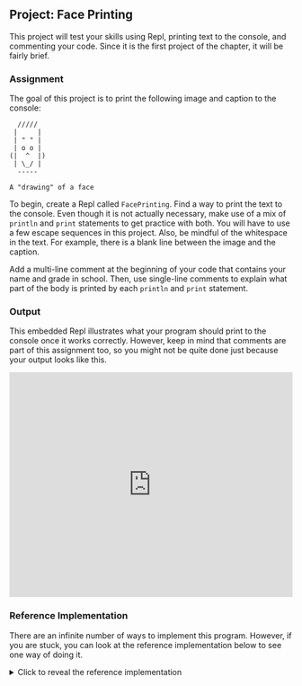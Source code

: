 ## Project: Face Printing

This project will test your skills using Repl, printing text to the console, and commenting your code. Since it is the first project of the chapter, it will be fairly brief.

### Assignment

The goal of this project is to print the following image and caption to the console:

```text
  /////
 |     |
 | " " |
 | o o |
(|  ^  |)
 | \_/ |
  -----

A "drawing" of a face
```

To begin, create a Repl called `FacePrinting`. Find a way to print the text to the console. Even though it is not actually necessary, make use of a mix of `println` and `print` statements to get practice with both. You will have to use a few escape sequences in this project. Also, be mindful of the whitespace in the text. For example, there is a blank line between the image and the caption. 

Add a multi-line comment at the beginning of your code that contains your name and grade in school. Then, use single-line comments to explain what part of the body is printed by each `println` and `print` statement.

### Output

This embedded Repl illustrates what your program should print to the console once it works correctly. However, keep in mind that comments are part of this assignment too, so you might not be quite done just because your output looks like this.

<iframe height="400px" width="100%" src="https://repl.it/@dominicrutk/FacePrinting?lite=true&outputonly=true" scrolling="no" frameborder="no" allowtransparency="true" allowfullscreen="true" sandbox="allow-forms allow-pointer-lock allow-popups allow-same-origin allow-scripts allow-modals"></iframe>

### Reference Implementation

There are an infinite number of ways to implement this program. However, if you are stuck, you can look at the reference implementation below to see one way of doing it.

<details>

<summary>Click to reveal the reference implementation</summary>

```java
class Main {
  public static void main(String[] args) {
    /*
    Dominic Rutkowski
    12th Grade
    */

    // This statement prints the hair
    System.out.println("  /////");

    // This statement prints the forehead
    System.out.println(" |     |");

    // This statement prints the eyebrows and eyes
    System.out.print(" | \" \" |\n | o o |\n");

    // This statement prints the nose
    System.out.print("(|  ^  |)");

    // This statement prints the mouth
    System.out.println("\n | \\_/ |");

    // This statement prints the chin and a blank line
    System.out.println("  -----\n");

    // This statement prints the caption
    System.out.println("A \"drawing\" of a face");
  }
}
```

</details>
